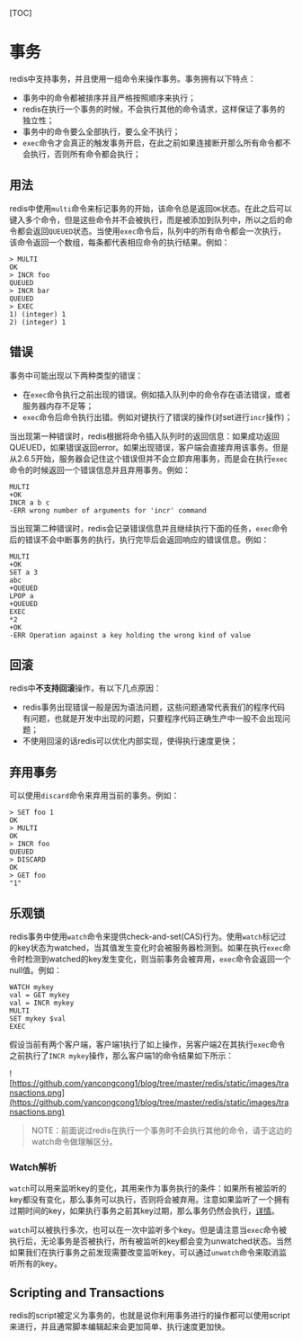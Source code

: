[TOC]

# 事务

redis中支持事务，并且使用一组命令来操作事务。事务拥有以下特点：

- 事务中的命令都被排序并且严格按照顺序来执行；
- redis在执行一个事务的时候，不会执行其他的命令请求，这样保证了事务的独立性；
- 事务中的命令要么全部执行，要么全不执行；
- `exec`命令才会真正的触发事务开启，在此之前如果连接断开那么所有命令都不会执行，否则所有命令都会执行；



## 用法

redis中使用`multi`命令来标记事务的开始，该命令总是返回`OK`状态。在此之后可以键入多个命令，但是这些命令并不会被执行，而是被添加到队列中，所以之后的命令都会返回`QUEUED`状态。当使用`exec`命令后，队列中的所有命令都会一次执行，该命令返回一个数组，每条都代表相应命令的执行结果。例如：

```
> MULTI
OK
> INCR foo
QUEUED
> INCR bar
QUEUED
> EXEC
1) (integer) 1
2) (integer) 1
```



## 错误

事务中可能出现以下两种类型的错误：

- 在`exec`命令执行之前出现的错误。例如插入队列中的命令存在语法错误，或者服务器内存不足等；
- `exec`命令后命令执行出错。例如对键执行了错误的操作(对set进行`incr`操作)；

当出现第一种错误时，redis根据将命令插入队列时的返回信息：如果成功返回QUEUED，如果错误返回error。如果出现错误，客户端会直接弃用该事务。但是从2.6.5开始，服务器会记住这个错误但并不会立即弃用事务，而是会在执行`exec`命令的时候返回一个错误信息并且弃用事务。例如：

```
MULTI
+OK
INCR a b c
-ERR wrong number of arguments for 'incr' command
```

当出现第二种错误时，redis会记录错误信息并且继续执行下面的任务，`exec`命令后的错误不会中断事务的执行，执行完毕后会返回响应的错误信息。例如：

```
MULTI
+OK
SET a 3
abc
+QUEUED
LPOP a
+QUEUED
EXEC
*2
+OK
-ERR Operation against a key holding the wrong kind of value
```

## 回滚

redis中**不支持回滚**操作，有以下几点原因：

- redis事务出现错误一般是因为语法问题，这些问题通常代表我们的程序代码有问题，也就是开发中出现的问题，只要程序代码正确生产中一般不会出现问题；
- 不使用回滚的话redis可以优化内部实现，使得执行速度更快；



## 弃用事务

可以使用`discard`命令来弃用当前的事务。例如：

```
> SET foo 1
OK
> MULTI
OK
> INCR foo
QUEUED
> DISCARD
OK
> GET foo
"1"
```



## 乐观锁

redis事务中使用`watch`命令来提供check-and-set(CAS)行为。使用`watch`标记过的key状态为watched，当其值发生变化时会被服务器检测到。如果在执行`exec`命令时检测到watched的key发生变化，则当前事务会被弃用，`exec`命令会返回一个null值。例如：

```
WATCH mykey
val = GET mykey
val = INCR mykey
MULTI
SET mykey $val
EXEC
```

假设当前有两个客户端，客户端1执行了如上操作，另客户端2在其执行`exec`命令之前执行了`INCR mykey`操作，那么客户端1的命令结果如下所示：

![https://github.com/yancongcong1/blog/tree/master/redis/static/images/transactions.png](https://github.com/yancongcong1/blog/tree/master/redis/static/images/transactions.png)

> NOTE：前面说过redis在执行一个事务时不会执行其他的命令，请于这边的watch命令做理解区分。

### Watch解析

`watch`可以用来监听key的变化，其用来作为事务执行的条件：如果所有被监听的key都没有变化，那么事务可以执行，否则将会被弃用。注意如果监听了一个拥有过期时间的key，如果执行事务之前其key过期，那么事务仍然会执行，[详情](http://code.google.com/p/redis/issues/detail?id=270)。

`watch`可以被执行多次，也可以在一次中监听多个key。但是请注意当`exec`命令被执行后，无论事务是否被执行，所有被监听的key都会变为unwatched状态。当然如果我们在执行事务之前发现需要改变监听key，可以通过`unwatch`命令来取消监听所有的key。

## Scripting and Transactions

redis的script被定义为事务的，也就是说你利用事务进行的操作都可以使用script来进行，并且通常脚本编辑起来会更加简单、执行速度更加快。
